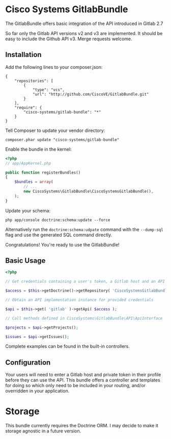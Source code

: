 Cisco Systems GitlabBundle
==========================

The GitlabBundle offers basic integration of the API introduced in Gitlab 2.7

So far only the Gitlab API versions v2 and v3 are implemented.
It should be easy to include the Github API v3. Merge requests welcome.

## Installation

Add the following lines to your composer.json:

```
{
    "repositories": [
        {
            "type": "vcs",
            "url": "http://github.com/CiscoVE/GitlabBundle.git"
        }
    ],
    "require": {
        "cisco-systems/gitlab-bundle": "*"
    }
}
```

Tell Composer to update your vendor directory:

```composer.phar update "cisco-systems/gitlab-bundle"```

Enable the bundle in the kernel:

``` php
<?php
// app/AppKernel.php

public function registerBundles()
{
    $bundles = array(
        // ...
        new CiscoSystems\GitlabBundle\CiscoSystemsGitlabBundle(),
    );
}
```

Update your schema:

```
php app/console doctrine:schema:update --force
```

Alternatively run the `doctrine:schema:udpate` command with the `--dump-sql`
flag and use the generated SQL command directly.

Congratulations! You're ready to use the GitlabBundle!

## Basic Usage

``` php
<?php

// Get credentials containing a user's token, a Gitlab host and an API version, e.g. via a form

$access = $this->getDoctrine()->getRepository( 'CiscoSystemsGitlabBundle:Access' )->find( $someId );

// Obtain an API implementation instance for provided credentials

$api = $this->get( 'gitlab' )->getApi( $access );

// Call methods defined in CiscoSystems\GitlabBundle\API\ApiInterface

$projects = $api->getProjects();

$issues = $api->getIssues();

```

Complete examples can be found in the built-in controllers.

## Configuration

Your users will need to enter a Gitlab host and private token
in their profile before they can use the API. This bundle
offers a controller and templates for doing so which only
need to be included in your routing, and/or overridden in your
application.

# Storage

This bundle currently requires the Doctrine ORM. I may
decide to make it storage agnostic in a future version.
